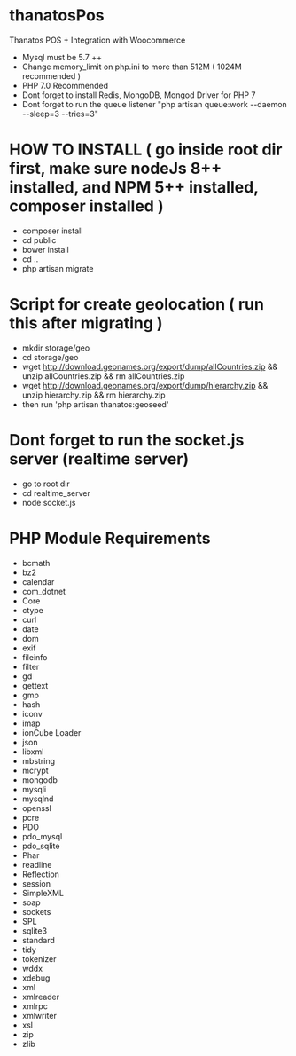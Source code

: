 
# thanatosPos
Thanatos POS + Integration with Woocommerce

- Mysql must be 5.7 ++
- Change memory_limit on php.ini to more than 512M ( 1024M recommended )
- PHP 7.0 Recommended
- Dont forget to install Redis, MongoDB, Mongod Driver for PHP 7
- Dont forget to run the queue listener "php artisan queue:work --daemon --sleep=3 --tries=3"

# HOW TO INSTALL ( go inside root dir first, make sure nodeJs 8++ installed, and NPM 5++ installed, composer installed )
- composer install
- cd public
- bower install
- cd ..
- php artisan migrate

# Script for create geolocation ( run this after migrating )
- mkdir storage/geo
- cd storage/geo
- wget http://download.geonames.org/export/dump/allCountries.zip && unzip allCountries.zip && rm allCountries.zip
- wget http://download.geonames.org/export/dump/hierarchy.zip && unzip hierarchy.zip && rm hierarchy.zip
- then run 'php artisan thanatos:geoseed'

# Dont forget to run the socket.js server (realtime server)
- go to root dir
- cd realtime_server
- node socket.js


# PHP Module Requirements
- bcmath
- bz2
- calendar
- com_dotnet
- Core
- ctype
- curl
- date
- dom
- exif
- fileinfo
- filter
- gd
- gettext
- gmp
- hash
- iconv
- imap
- ionCube Loader
- json
- libxml
- mbstring
- mcrypt
- mongodb
- mysqli
- mysqlnd
- openssl
- pcre
- PDO
- pdo_mysql
- pdo_sqlite
- Phar
- readline
- Reflection
- session
- SimpleXML
- soap
- sockets
- SPL
- sqlite3
- standard
- tidy
- tokenizer
- wddx
- xdebug
- xml
- xmlreader
- xmlrpc
- xmlwriter
- xsl
- zip
- zlib